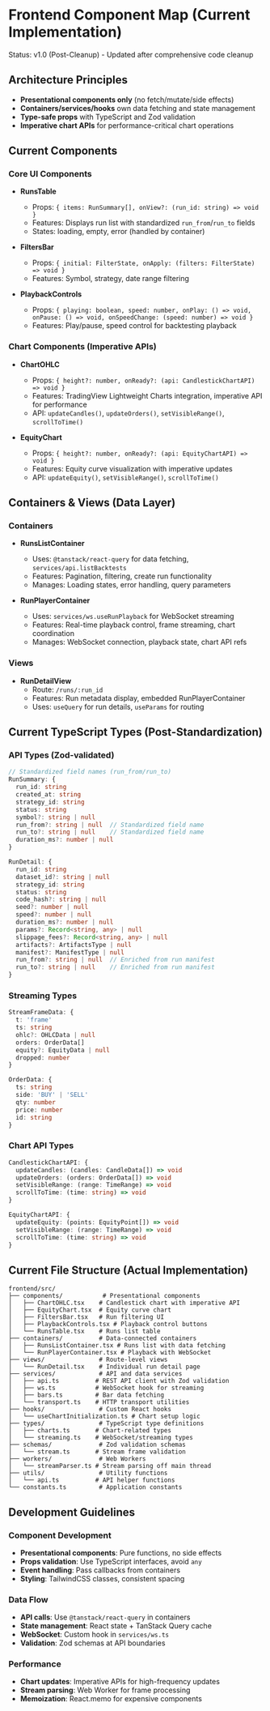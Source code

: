 # Frontend Component Map (Current Implementation)

Status: v1.0 (Post-Cleanup) - Updated after comprehensive code cleanup

## Architecture Principles
- **Presentational components only** (no fetch/mutate/side effects)
- **Containers/services/hooks** own data fetching and state management
- **Type-safe props** with TypeScript and Zod validation
- **Imperative chart APIs** for performance-critical chart operations

## Current Components

### Core UI Components
- **RunsTable**
  - Props: `{ items: RunSummary[], onView?: (run_id: string) => void }`
  - Features: Displays run list with standardized `run_from`/`run_to` fields
  - States: loading, empty, error (handled by container)

- **FiltersBar**
  - Props: `{ initial: FilterState, onApply: (filters: FilterState) => void }`
  - Features: Symbol, strategy, date range filtering

- **PlaybackControls**
  - Props: `{ playing: boolean, speed: number, onPlay: () => void, onPause: () => void, onSpeedChange: (speed: number) => void }`
  - Features: Play/pause, speed control for backtesting playback

### Chart Components (Imperative APIs)
- **ChartOHLC**
  - Props: `{ height?: number, onReady?: (api: CandlestickChartAPI) => void }`
  - Features: TradingView Lightweight Charts integration, imperative API for performance
  - API: `updateCandles()`, `updateOrders()`, `setVisibleRange()`, `scrollToTime()`

- **EquityChart**
  - Props: `{ height?: number, onReady?: (api: EquityChartAPI) => void }`
  - Features: Equity curve visualization with imperative updates
  - API: `updateEquity()`, `setVisibleRange()`, `scrollToTime()`

## Containers & Views (Data Layer)

### Containers
- **RunsListContainer**
  - Uses: `@tanstack/react-query` for data fetching, `services/api.listBacktests`
  - Features: Pagination, filtering, create run functionality
  - Manages: Loading states, error handling, query parameters

- **RunPlayerContainer**
  - Uses: `services/ws.useRunPlayback` for WebSocket streaming
  - Features: Real-time playback control, frame streaming, chart coordination
  - Manages: WebSocket connection, playback state, chart API refs

### Views
- **RunDetailView**
  - Route: `/runs/:run_id`
  - Features: Run metadata display, embedded RunPlayerContainer
  - Uses: `useQuery` for run details, `useParams` for routing

## Current TypeScript Types (Post-Standardization)

### API Types (Zod-validated)
```typescript
// Standardized field names (run_from/run_to)
RunSummary: {
  run_id: string
  created_at: string
  strategy_id: string
  status: string
  symbol?: string | null
  run_from?: string | null  // Standardized field name
  run_to?: string | null    // Standardized field name
  duration_ms?: number | null
}

RunDetail: {
  run_id: string
  dataset_id?: string | null
  strategy_id: string
  status: string
  code_hash?: string | null
  seed?: number | null
  speed?: number | null
  duration_ms?: number | null
  params?: Record<string, any> | null
  slippage_fees?: Record<string, any> | null
  artifacts?: ArtifactsType | null
  manifest?: ManifestType | null
  run_from?: string | null  // Enriched from run manifest
  run_to?: string | null    // Enriched from run manifest
}
```

### Streaming Types
```typescript
StreamFrameData: {
  t: 'frame'
  ts: string
  ohlc?: OHLCData | null
  orders: OrderData[]
  equity?: EquityData | null
  dropped: number
}

OrderData: {
  ts: string
  side: 'BUY' | 'SELL'
  qty: number
  price: number
  id: string
}
```

### Chart API Types
```typescript
CandlestickChartAPI: {
  updateCandles: (candles: CandleData[]) => void
  updateOrders: (orders: OrderData[]) => void
  setVisibleRange: (range: TimeRange) => void
  scrollToTime: (time: string) => void
}

EquityChartAPI: {
  updateEquity: (points: EquityPoint[]) => void
  setVisibleRange: (range: TimeRange) => void
  scrollToTime: (time: string) => void
}
```

## Current File Structure (Actual Implementation)
```
frontend/src/
├── components/           # Presentational components
│   ├── ChartOHLC.tsx    # Candlestick chart with imperative API
│   ├── EquityChart.tsx  # Equity curve chart
│   ├── FiltersBar.tsx   # Run filtering UI
│   ├── PlaybackControls.tsx # Playback control buttons
│   └── RunsTable.tsx    # Runs list table
├── containers/          # Data-connected containers
│   ├── RunsListContainer.tsx # Runs list with data fetching
│   └── RunPlayerContainer.tsx # Playback with WebSocket
├── views/               # Route-level views
│   └── RunDetail.tsx    # Individual run detail page
├── services/            # API and data services
│   ├── api.ts          # REST API client with Zod validation
│   ├── ws.ts           # WebSocket hook for streaming
│   ├── bars.ts         # Bar data fetching
│   └── transport.ts    # HTTP transport utilities
├── hooks/               # Custom React hooks
│   └── useChartInitialization.ts # Chart setup logic
├── types/               # TypeScript type definitions
│   ├── charts.ts       # Chart-related types
│   └── streaming.ts    # WebSocket/streaming types
├── schemas/             # Zod validation schemas
│   └── stream.ts       # Stream frame validation
├── workers/             # Web Workers
│   └── streamParser.ts # Stream parsing off main thread
├── utils/               # Utility functions
│   └── api.ts          # API helper functions
└── constants.ts         # Application constants
```

## Development Guidelines

### Component Development
- **Presentational components**: Pure functions, no side effects
- **Props validation**: Use TypeScript interfaces, avoid `any`
- **Event handling**: Pass callbacks from containers
- **Styling**: TailwindCSS classes, consistent spacing

### Data Flow
- **API calls**: Use `@tanstack/react-query` in containers
- **State management**: React state + TanStack Query cache
- **WebSocket**: Custom hook in `services/ws.ts`
- **Validation**: Zod schemas at API boundaries

### Performance
- **Chart updates**: Imperative APIs for high-frequency updates
- **Stream parsing**: Web Worker for frame processing
- **Memoization**: React.memo for expensive components

